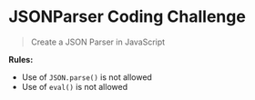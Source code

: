 # JSONParser Coding Challenge

> Create a JSON Parser in JavaScript

__Rules:__

- Use of `JSON.parse()` is not allowed
- Use of `eval()` is not allowed
